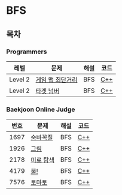 # BFS

## 목차

### Programmers

<table>
<thead>
  <tr>
    <th>레벨</th>
    <th>문제</th>
    <th>해설</th>
    <th>코드</th>
  </tr>
</thead>
<tbody>
  <!-- 레벨 & 문제번호 순으로 정렬한다. -->
  <!--
  <tr>
    <td>Level 레벨</td>
    <td><a href="문제링크">문제제목</a></td>
    <td><a href="해설링크">알고리즘분류</a></td>
    <td><a href="코드링크">C++</a></td>
  </tr>
  -->
  <tr>
    <td>Level 2</td>
    <td><a href="https://school.programmers.co.kr/learn/courses/30/lessons/1844">게임 맵 최단거리</a></td>
    <td><a>BFS</a></td>
    <td><a href="prog1844.cpp">C++</a></td>
  </tr>
  <tr>
    <td>Level 2</td>
    <td><a href="https://school.programmers.co.kr/learn/courses/30/lessons/43165">타겟 넘버</a></td>
    <td><a>BFS</a></td>
    <td><a href="prog43165.cpp">C++</a></td>
  </tr>
</tbody>
</table>

### Baekjoon Online Judge

<table>
<thead>
  <tr>
    <th>번호</th>
    <th>문제</th>
    <th>해설</th>
    <th>코드</th>
  </tr>
</thead>
<tbody>
  <!-- 문제번호 순으로 정렬한다. -->
  <!--
  <tr>
    <td>번호</td>
    <td><a href="문제링크">문제제목</a></td>
    <td><a href="해설링크">알고리즘분류</a></td>
    <td><a href="코드링크">C++</a></td>
  </tr>
  -->
  <tr>
    <td>1697</td>
    <td><a href="https://www.acmicpc.net/problem/1697">숨바꼭질</a></td>
    <td><a>BFS</a></td>
    <td><a href="boj1697.cpp">C++</a></td>
  </tr>
  <tr>
    <td>1926</td>
    <td><a href="https://www.acmicpc.net/problem/1926">그림</a></td>
    <td><a>BFS</a></td>
    <td><a href="boj1926.cpp">C++</a></td>
  </tr>
  <tr>
    <td>2178</td>
    <td><a href="https://www.acmicpc.net/problem/2178">미로 탐색</a></td>
    <td><a>BFS</a></td>
    <td><a href="boj2178.cpp">C++</a></td>
  </tr>
  <tr>
    <td>4179</td>
    <td><a href="https://www.acmicpc.net/problem/4179">불!</a></td>
    <td><a>BFS</a></td>
    <td><a href="boj4179.cpp">C++</a></td>
  </tr>
  <tr>
    <td>7576</td>
    <td><a href="https://www.acmicpc.net/problem/7576">토마토</a></td>
    <td><a>BFS</a></td>
    <td><a href="boj7576.cpp">C++</a></td>
  </tr>
</tbody>
</table>
